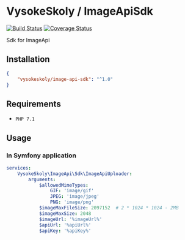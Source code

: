 VysokeSkoly / ImageApiSdk
=========================

[![Build Status](https://travis-ci.org/vysokeskoly/image-api-sdk.svg?branch=master)](https://travis-ci.org/vysokeskoly/image-api-sdk)
[![Coverage Status](https://coveralls.io/repos/github/vysokeskoly/image-api-sdk/badge.svg?branch=master)](https://coveralls.io/github/vysokeskoly/image-api-sdk?branch=master)

Sdk for ImageApi

## Installation
```json
{
    "vysokeskoly/image-api-sdk": "^1.0"
}
```

## Requirements
- `PHP 7.1`

## Usage

### In Symfony application
```yaml
services:
    VysokeSkoly\ImageApi\Sdk\ImageApiUploader:
        arguments:
            $allowedMimeTypes:
                GIF: 'image/gif'
                JPEG: 'image/jpeg'
                PNG: 'image/png'
            $imageMaxFileSize: 2097152  # 2 * 1024 * 1024 - 2MB
            $imageMaxSize: 2048
            $imageUrl: '%imageUrl%'
            $apiUrl: '%apiUrl%'
            $apiKey: '%apiKey%'
```
